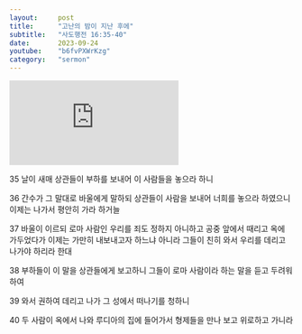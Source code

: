 ```yaml
---
layout:     post
title:      "고난의 밤이 지난 후에"
subtitle:	"사도행전 16:35-40"
date:       2023-09-24
youtube:    "b6fvPXWrKzg"
category:   "sermon"
---
```


<div class="youtube margin-large">
    <iframe src="https://www.youtube.com/embed/b6fvPXWrKzg" title="YouTube video player" frameborder="0" allow="accelerometer; autoplay; clipboard-write; encrypted-media; gyroscope; picture-in-picture; web-share" allowfullscreen></iframe>
</div>

35 날이 새매 상관들이 부하를 보내어 이 사람들을 놓으라 하니  

36 간수가 그 말대로 바울에게 말하되 상관들이 사람을 보내어 너희를 놓으라 하였으니 이제는 나가서 평안히 가라 하거늘

37 바울이 이르되 로마 사람인 우리를 죄도 정하지 아니하고 공중 앞에서 때리고 옥에 가두었다가 이제는 가만히 내보내고자 하느냐 아니라 그들이 친히 와서 우리를 데리고 나가야 하리라 한대

38 부하들이 이 말을 상관들에게 보고하니 그들이 로마 사람이라 하는 말을 듣고 두려워하여

39 와서 권하여 데리고 나가 그 성에서 떠나기를 청하니

40 두 사람이 옥에서 나와 루디아의 집에 들어가서 형제들을 만나 보고 위로하고 가니라
